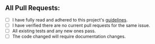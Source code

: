 ## All Pull Requests:
- [ ] I have fully read and adhered to this project's [guidelines](../../CONTRIBUTING.md).
- [ ] I have verified there are no current pull requests for the same issue.
- [ ] All existing tests and any new ones pass.
- [ ] The code changed will require documentation changes.
